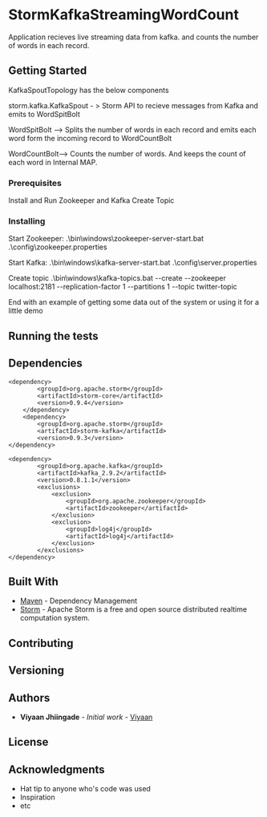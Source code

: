 # StormKafkaStreamingWordCount

Application recieves live streaming data from kafka. and counts the number of words in each record.

## Getting Started

KafkaSpoutTopology has the below components

storm.kafka.KafkaSpout - > Storm API to recieve messages from Kafka and emits to WordSpitBolt

WordSpitBolt -->  Splits the number of words in each record and emits each word form the incoming record to WordCountBolt

WordCountBolt-->  Counts the number of words. And keeps the count of each word in Internal MAP.


### Prerequisites

Install and Run Zookeeper and Kafka
Create Topic

### Installing


Start Zookeeper:
.\bin\windows\zookeeper-server-start.bat .\config\zookeeper.properties

Start Kafka:
.\bin\windows\kafka-server-start.bat .\config\server.properties


Create topic
.\bin\windows\kafka-topics.bat --create --zookeeper localhost:2181 --replication-factor 1 --partitions 1 --topic twitter-topic


End with an example of getting some data out of the system or using it for a little demo

## Running the tests





## Dependencies


	<dependency>
            <groupId>org.apache.storm</groupId>
            <artifactId>storm-core</artifactId>
            <version>0.9.4</version>
        </dependency>
        <dependency>
            <groupId>org.apache.storm</groupId>
            <artifactId>storm-kafka</artifactId>
            <version>0.9.3</version>
    </dependency>
    
    <dependency>
            <groupId>org.apache.kafka</groupId>
            <artifactId>kafka_2.9.2</artifactId>
            <version>0.8.1.1</version>
            <exclusions>
                <exclusion>
                    <groupId>org.apache.zookeeper</groupId>
                    <artifactId>zookeeper</artifactId>
                </exclusion>
                <exclusion>
                    <groupId>log4j</groupId>
                    <artifactId>log4j</artifactId>
                </exclusion>
            </exclusions>
    </dependency>

## Built With

* [Maven](https://maven.apache.org/) - Dependency Management
* [Storm](http://storm.apache.org/) - Apache Storm is a free and open source distributed realtime computation system.

## Contributing


## Versioning



## Authors

* **Viyaan Jhiingade** - *Initial work* - [Viyaan](https://github.com/Viyaan)



## License



## Acknowledgments

* Hat tip to anyone who's code was used
* Inspiration
* etc



